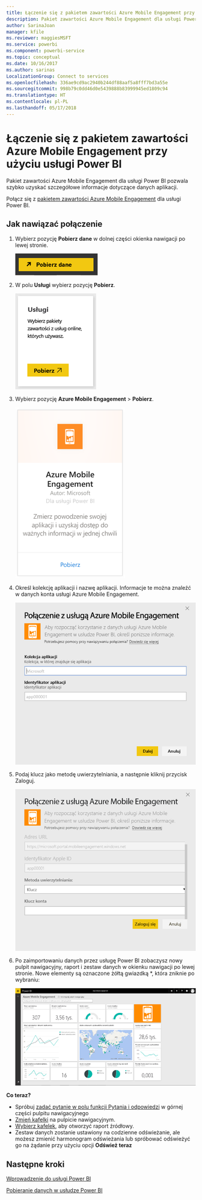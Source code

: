```yaml
---
title: Łączenie się z pakietem zawartości Azure Mobile Engagement przy użyciu usługi Power BI
description: Pakiet zawartości Azure Mobile Engagement dla usługi Power BI
author: SarinaJoan
manager: kfile
ms.reviewer: maggiesMSFT
ms.service: powerbi
ms.component: powerbi-service
ms.topic: conceptual
ms.date: 10/16/2017
ms.author: sarinas
LocalizationGroup: Connect to services
ms.openlocfilehash: 336ae9cd9ac2940b244df88aaf5a8fff7bd3a55e
ms.sourcegitcommit: 998b79c0dd46d0e5439888b83999945ed1809c94
ms.translationtype: HT
ms.contentlocale: pl-PL
ms.lasthandoff: 05/17/2018
---
```

# <a name="connect-to-azure-mobile-engagement-with-power-bi"></a>Łączenie się z pakietem zawartości Azure Mobile Engagement przy użyciu usługi Power BI
Pakiet zawartości Azure Mobile Engagement dla usługi Power BI pozwala szybko uzyskać szczegółowe informacje dotyczące danych aplikacji.

Połącz się z [pakietem zawartości Azure Mobile Engagement](https://app.powerbi.com/groups/me/getdata/services/azme) dla usługi Power BI.

## <a name="how-to-connect"></a>Jak nawiązać połączenie
1. Wybierz pozycję **Pobierz dane** w dolnej części okienka nawigacji po lewej stronie.
   
    ![](media/service-connect-to-azure-mobile/getdata.png)
2. W polu **Usługi** wybierz pozycję **Pobierz**.
   
    ![](media/service-connect-to-azure-mobile/services.png)
3. Wybierz pozycję **Azure Mobile Engagement** \> **Pobierz**.
   
    ![](media/service-connect-to-azure-mobile/azme.png) 
4. Określ kolekcję aplikacji i nazwę aplikacji. Informacje te można znaleźć w danych konta usługi Azure Mobile Engagement.
   
    ![](media/service-connect-to-azure-mobile/parameters.png) 
5. Podaj klucz jako metodę uwierzytelniania, a następnie kliknij przycisk Zaloguj.
   
    ![](media/service-connect-to-azure-mobile/creds.png)
6. Po zaimportowaniu danych przez usługę Power BI zobaczysz nowy pulpit nawigacyjny, raport i zestaw danych w okienku nawigacji po lewej stronie. Nowe elementy są oznaczone żółtą gwiazdką \*, która zniknie po wybraniu:
   
    ![](media/service-connect-to-azure-mobile/dashboard.png)

 **Co teraz?**

* Spróbuj [zadać pytanie w polu funkcji Pytania i odpowiedzi](power-bi-q-and-a.md) w górnej części pulpitu nawigacyjnego
* [Zmień kafelki](service-dashboard-edit-tile.md) na pulpicie nawigacyjnym.
* [Wybierz kafelek](service-dashboard-tiles.md), aby otworzyć raport źródłowy.
* Zestaw danych zostanie ustawiony na codzienne odświeżanie, ale możesz zmienić harmonogram odświeżania lub spróbować odświeżyć go na żądanie przy użyciu opcji **Odśwież teraz**

## <a name="next-steps"></a>Następne kroki
[Wprowadzenie do usługi Power BI](service-get-started.md)

[Pobieranie danych w usłudze Power BI](service-get-data.md)


